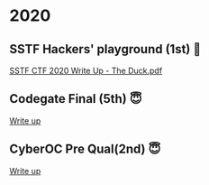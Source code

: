 # 2020

## SSTF Hackers' playground (1st) 👑

[SSTF CTF 2020 Write Up - The Duck.pdf](./2020/SSTF%20CTF%202020%20Write%20Up%20-%20The%20Duck.pdf)

## Codegate Final (5th) 😇

[Write up](./2020/codegate-final/)

## CyberOC Pre Qual(2nd) 😇

[Write up](./2020/cyberoc-pre/)
